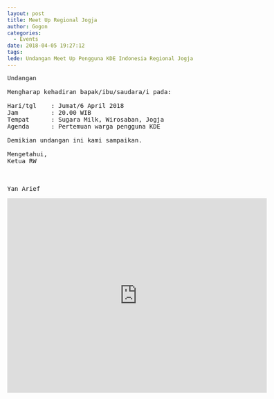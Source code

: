 ```yaml
---
layout: post
title: Meet Up Regional Jogja
author: Gogon
categories:
  - Events
date: 2018-04-05 19:27:12
tags:
lede: Undangan Meet Up Pengguna KDE Indonesia Regional Jogja
---
```


<pre>
Undangan

Mengharap kehadiran bapak/ibu/saudara/i pada:

Hari/tgl    : Jumat/6 April 2018
Jam         : 20.00 WIB
Tempat      : Sugara Milk, Wirosaban, Jogja
Agenda      : Pertemuan warga pengguna KDE

Demikian undangan ini kami sampaikan.

Mengetahui, 
Ketua RW



Yan Arief
</pre>

<div class="embed-responsive embed-responsive-16by9">
    <iframe class="embed-responsive-item" src="https://www.google.com/maps/embed?pb=!1m14!1m8!1m3!1d7905.34606728403!2d110.3784086!3d-7.8243892!3m2!1i1024!2i768!4f13.1!3m3!1m2!1s0x0%3A0x4741acb11f6a237!2sSugara+Milk!5e0!3m2!1sid!2sid!4v1522932723069" width="600" height="450" frameborder="0" style="border:0" allowfullscreen></iframe>
</div>
